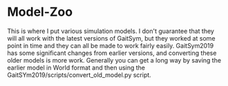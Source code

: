 # Model-Zoo
This is where I put various simulation models. I don't guarantee that they will all work with the latest versions of GaitSym, but they worked at some point in time and they can all be made to work fairly easily. GaitSym2019 has some significant changes from earlier versions, and converting these older models is more work. Generally you can get a long way by saving the earlier model in World format and then using the GaitSYm2019/scripts/convert_old_model.py script. 
